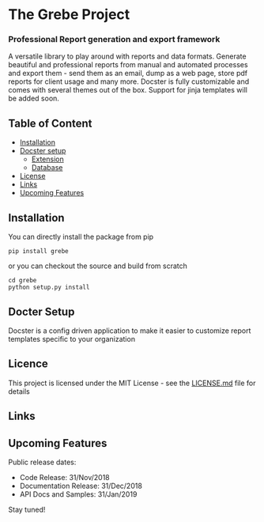 # The Grebe Project

### Professional Report generation and export framework

A versatile library to play around with reports and data formats. Generate beautiful and professional reports from manual and automated processes and export them - send them as an email, dump as a web page, store pdf reports for client usage and many more. Docster is fully customizable and comes with several themes out of the box. Support for jinja templates will be added soon.

## Table of Content
- [Installation](#installation)
- [Docster setup](#docster-setup)
    - [Extension](#extension)
    - [Database](#database)
- [License](#license)
- [Links](#links)
- [Upcoming Features](#upcoming-features)

## Installation
You can directly install the package from pip 
```
pip install grebe
```
or you can checkout the source and build from scratch
```
cd grebe
python setup.py install
```

## Docter Setup 
Docster is a config driven application to make it easier to customize report templates specific to your organization


## Licence 
This project is licensed under the MIT License - see the [LICENSE.md](LICENSE.md) file for details

## Links

## Upcoming Features 

Public release dates:
 - Code Release: 31/Nov/2018
 - Documentation Release: 31/Dec/2018
 - API Docs and Samples: 31/Jan/2019

Stay tuned!
